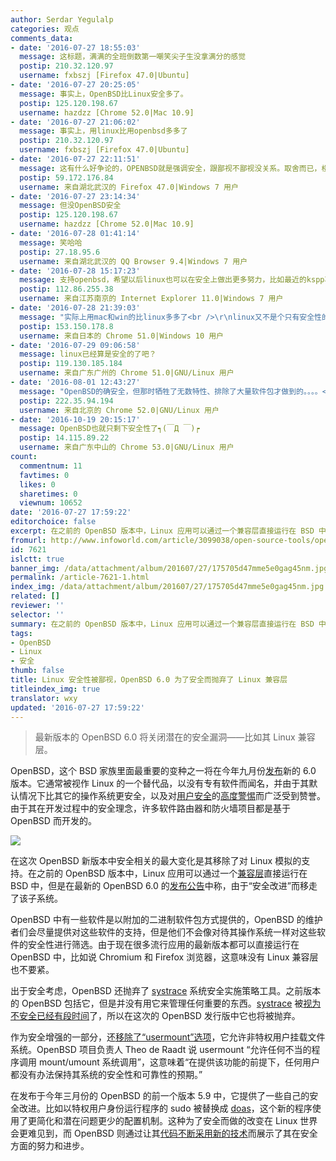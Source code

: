 ```yaml
---
author: Serdar Yegulalp
categories: 观点
comments_data:
- date: '2016-07-27 18:55:03'
  message: 这标题，满满的全班倒数第一嘲笑尖子生没拿满分的感觉
  postip: 210.32.120.97
  username: fxbszj [Firefox 47.0|Ubuntu]
- date: '2016-07-27 20:25:05'
  message: 事实上，OpenBSD比Linux安全多了。
  postip: 125.120.198.67
  username: hazdzz [Chrome 52.0|Mac 10.9]
- date: '2016-07-27 21:06:02'
  message: 事实上，用linux比用openbsd多多了
  postip: 210.32.120.97
  username: fxbszj [Firefox 47.0|Ubuntu]
- date: '2016-07-27 22:11:51'
  message: 这有什么好争论的，OPENBSD就是强调安全，跟鄙视不鄙视没关系。取舍而已，楼上也拿这个系统的优点比别人的短处了，NAIVE！！！
  postip: 59.172.176.84
  username: 来自湖北武汉的 Firefox 47.0|Windows 7 用户
- date: '2016-07-27 23:14:34'
  message: 但没OpenBSD安全
  postip: 125.120.198.67
  username: hazdzz [Chrome 52.0|Mac 10.9]
- date: '2016-07-28 01:41:14'
  message: 笑哈哈
  postip: 27.18.95.6
  username: 来自湖北武汉的 QQ Browser 9.4|Windows 7 用户
- date: '2016-07-28 15:17:23'
  message: 支持openbsd，希望以后linux也可以在安全上做出更多努力，比如最近的kspp项目。
  postip: 112.86.255.38
  username: 来自江苏南京的 Internet Explorer 11.0|Windows 7 用户
- date: '2016-07-28 21:39:03'
  message: "实际上用mac和win的比linux多多了<br />\r\nlinux又不是个只有安全性的系统，没必要死扣一个方面吧?"
  postip: 153.150.178.8
  username: 来自日本的 Chrome 51.0|Windows 10 用户
- date: '2016-07-29 09:06:58'
  message: linux已经算是安全的了吧？
  postip: 119.130.185.184
  username: 来自广东广州的 Chrome 51.0|GNU/Linux 用户
- date: '2016-08-01 12:43:27'
  message: "OpenBSD的确安全，但那时牺牲了无数特性、排除了大量软件包才做到的。。。。<br />\r\n可以Google看看OpenBSD的与其它*nix的比较，基本上OpenBSD无论什么性能测试都是垫底/倒数，这样的系统只能适合少数极端环境，大部分应用场景还是适合性能优秀、安全性始终的Linux。"
  postip: 222.35.94.194
  username: 来自北京的 Chrome 52.0|GNU/Linux 用户
- date: '2016-10-19 20:15:17'
  message: OpenBSD也就只剩下安全性了┑(￣Д ￣)┍
  postip: 14.115.89.22
  username: 来自广东中山的 Chrome 53.0|GNU/Linux 用户
count:
  commentnum: 11
  favtimes: 0
  likes: 0
  sharetimes: 0
  viewnum: 10652
date: '2016-07-27 17:59:22'
editorchoice: false
excerpt: 在之前的 OpenBSD 版本中，Linux 应用可以通过一个兼容层直接运行在 BSD 中，但是在最新的 OpenBSD 6.0 的发布公告中称，由于“安全改进”而移走了该子系统。
fromurl: http://www.infoworld.com/article/3099038/open-source-tools/openbsd-60-tightens-security-by-losing-linux-compatibility.html
id: 7621
islctt: true
banner_img: /data/attachment/album/201607/27/175705d47mme5e0gag45nm.jpg
permalink: /article-7621-1.html
index_img: /data/attachment/album/201607/27/175705d47mme5e0gag45nm.jpg.thumb.jpg
related: []
reviewer: ''
selector: ''
summary: 在之前的 OpenBSD 版本中，Linux 应用可以通过一个兼容层直接运行在 BSD 中，但是在最新的 OpenBSD 6.0 的发布公告中称，由于“安全改进”而移走了该子系统。
tags:
- OpenBSD
- Linux
- 安全
thumb: false
title: Linux 安全性被鄙视，OpenBSD 6.0 为了安全而抛弃了 Linux 兼容层
titleindex_img: true
translator: wxy
updated: '2016-07-27 17:59:22'
---
```



> 
> 最新版本的 OpenBSD 6.0 将关闭潜在的安全漏洞——比如其 Linux 兼容层。
> 
> 
> 


OpenBSD，这个 BSD 家族里面最重要的变种之一将在今年九月份[发布](https://www.openbsd.org/60.html)新的 6.0 版本。它通常被视作 Linux 的一个替代品，以没有专有软件而闻名，并由于其默认情况下比其它的操作系统更安全，以及对[用户安全](http://www.infoworld.com/article/2624916/government/openbsd-chief-believes-contractor-tried-to-write-back-doors.html)的[高度警惕](http://www.infoworld.com/article/2617852/open-source-software/openbsd-founder-calls-red-hat-and-canonical--traitors--to-open-source.html)而广泛受到赞誉。由于其在开发过程中的安全理念，许多软件路由器和防火墙项目都是基于 OpenBSD 而开发的。


![](/data/attachment/album/201607/27/175705d47mme5e0gag45nm.jpg)


在这次 OpenBSD 新版本中安全相关的最大变化是其移除了对 Linux 模拟的支持。在之前的 OpenBSD 版本中，Linux 应用可以通过一个[兼容层](https://www.openbsd.org/papers/slack2k11-on_compat_linux.pdf)直接运行在 BSD 中，但是在最新的 OpenBSD 6.0 的[发布公告](https://www.openbsd.org/60.html)中称，由于“安全改进”而移走了该子系统。


OpenBSD 中有一些软件是以附加的二进制软件包方式提供的，OpenBSD 的维护者们会尽量提供对这些软件的支持，但是他们不会像对待其操作系统一样对这些软件的安全性进行筛选。由于现在很多流行应用的最新版本都可以直接运行在 OpenBSD 中，比如说 Chromium 和 Firefox 浏览器，这意味没有 Linux 兼容层也不要紧。


出于安全考虑，OpenBSD 还抛弃了 [systrace](http://man.openbsd.org/OpenBSD-5.9/systrace) 系统安全实施策略工具。之前版本的 OpenBSD 包括它，但是并没有用它来管理任何重要的东西。[systrace](http://man.openbsd.org/OpenBSD-5.9/systrace) 被[视为不安全已经有段时间](https://www.lightbluetouchpaper.org/2007/08/06/usenix-woot07-exploiting-concurrency-vulnerabilities-in-system-call-wrappers-and-the-evil-genius/)了，所以在这次的 OpenBSD 发行版中它也将被抛弃。


作为安全增强的一部分，还[移除了“usermount”选项](http://undeadly.org/cgi?action=article&sid=20160715125022)，它允许非特权用户挂载文件系统。OpenBSD 项目负责人 Theo de Raadt 说 usermount “允许任何不当的程序调用 mount/umount 系统调用”，这意味着“在提供该功能的前提下，任何用户都没有办法保持其系统的安全性和可靠性的预期。”




在发布于今年三月份的 OpenBSD 的前一个版本 5.9 中，它提供了一些自己的安全改进。比如以特权用户身份运行程序的 sudo 被替换成 [doas](http://www.openbsd.org/faq/faq10.html#doas)，这个新的程序使用了更简化和潜在问题更少的配置机制。这种为了安全而做的改变在 Linux 世界会更难见到，而 OpenBSD 则通过让其[代码不断采用新的技术](http://www.openbsd.org/papers/pruning.html)而展示了其在安全方面的努力和进步。